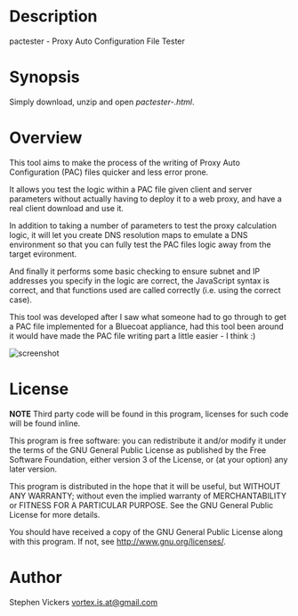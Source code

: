 
# Description

pactester - Proxy Auto Configuration File Tester

# Synopsis

Simply download, unzip and open *pactester-<version>.html*.

# Overview

This tool aims to make the process of the writing of Proxy Auto Configuration
(PAC) files quicker and less error prone.

It allows you test the logic within a PAC file given client and server
parameters without actually having to deploy it to a web proxy, and have a
real client download and use it.

In addition to taking a number of parameters to test the proxy calculation
logic, it will let you create DNS resolution maps to emulate a DNS environment
so that you can fully test the PAC files logic away from the target
evironment.

And finally it performs some basic checking to ensure subnet and IP addresses
you specify in the logic are correct, the JavaScript syntax is correct, and
that functions used are called correctly (i.e. using the correct case).

This tool was developed after I saw what someone had to go through to get a
PAC file implemented for a Bluecoat appliance, had this tool been around it
would have made the PAC file writing part a little easier - I think :)

![screenshot](https://bitbucket.org/stephenwvickers/pactester/src/e96b47880aae/screenshots/pactester.png)

# License

**NOTE** Third party code will be found in this program, licenses
for such code will be found inline.

This program is free software: you can redistribute it and/or modify
it under the terms of the GNU General Public License as published by
the Free Software Foundation, either version 3 of the License, or
(at your option) any later version.

This program is distributed in the hope that it will be useful,
but WITHOUT ANY WARRANTY; without even the implied warranty of
MERCHANTABILITY or FITNESS FOR A PARTICULAR PURPOSE.  See the
GNU General Public License for more details.

You should have received a copy of the GNU General Public License
along with this program.  If not, see <http://www.gnu.org/licenses/>.

# Author

Stephen Vickers <vortex.is.at@gmail.com>
